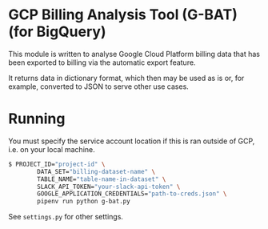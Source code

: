 # GCP Billing Analysis Tool (G-BAT) (for BigQuery)
This module is written to analyse Google Cloud Platform billing data
that has been exported to billing via the automatic export feature.

It returns data in dictionary format, which then may be used as is or,
for example, converted to JSON to serve other use cases.

# Running
You must specify the service account location if this is ran outside of
GCP, i.e. on your local machine.
```bash
$ PROJECT_ID="project-id" \
        DATA_SET="billing-dataset-name" \
        TABLE_NAME="table-name-in-dataset" \
        SLACK_API_TOKEN="your-slack-api-token" \
        GOOGLE_APPLICATION_CREDENTIALS="path-to-creds.json" \
        pipenv run python g-bat.py
```
See `settings.py` for other settings.
